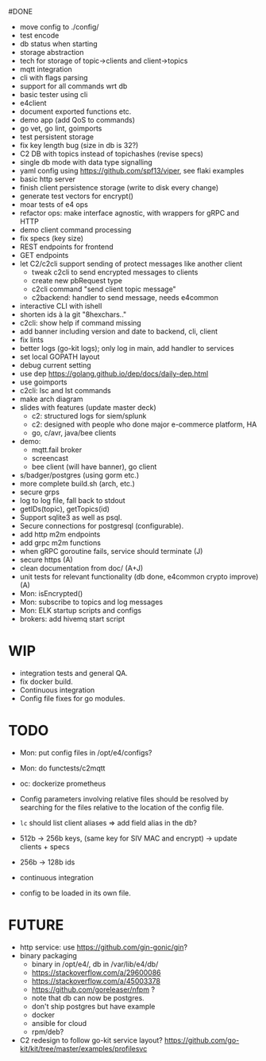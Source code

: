 #DONE

* move config to ./config/
* test encode
* db status when starting
* storage abstraction
* tech for storage of topic->clients and client->topics
* mqtt integration
* cli with flags parsing
* support for all commands wrt db
* basic tester using cli 
* e4client
* document exported functions etc.
* demo app (add QoS to commands)
* go vet, go lint, goimports
* test persistent storage
* fix key length bug (size in db is 32?)
* C2 DB with topics instead of topichashes (revise specs)
* single db mode with data type signalling
* yaml config using https://github.com/spf13/viper, see flaki examples
* basic http server
* finish client persistence storage (write to disk every change)
* generate test vectors for encrypt() 
* moar tests of e4 ops
* refactor ops: make interface agnostic, with wrappers for gRPC and HTTP
* demo client command processing
* fix specs (key size)
* REST endpoints for frontend
* GET endpoints
* let C2/c2cli support sending of protect messages like another client
    - tweak c2cli to send encrypted messages to clients
    - create new pbRequest type
    - c2cli command "send client topic message"
    - c2backend: handler to send message, needs e4common
* interactive CLI with ishell
* shorten ids à la git "8hexchars.."
* c2cli: show help if command missing
* add banner including version and date to backend, cli, client
* fix lints
* better logs (go-kit logs); only log in main, add handler to services
* set local GOPATH layout
* debug current setting
* use dep https://golang.github.io/dep/docs/daily-dep.html
* use goimports
* c2cli: lsc and lst commands 
* make arch diagram
* slides with features (update master deck)
    - c2: structured logs for siem/splunk
    - c2: designed with people who done major e-commerce platform, HA
    - go, c/avr, java/bee clients
* demo:
    - mqtt.fail broker
    - screencast
    - bee client (will have banner), go client
* s/badger/postgres (using gorm etc.)
* more complete build.sh (arch, etc.)
* secure grps
* log to log file, fall back to stdout
* getIDs(topic), getTopics(id)
* Support sqlite3 as well as psql.
* Secure connections for postgresql (configurable).
* add http m2m endpoints
* add grpc m2m functions
* when gRPC goroutine fails, service should terminate (J)
* secure https (A)
* clean documentation from doc/ (A+J)
* unit tests for relevant functionality (db done, e4common crypto improve) (A)
* Mon: isEncrypted()
* Mon: subscribe to topics and log messages
* Mon: ELK startup scripts and configs
* brokers: add hivemq start script

# WIP

* integration tests and general QA.
* fix docker build.
* Continuous integration
* Config file fixes for go modules.

# TODO

* Mon: put config files in /opt/e4/configs?
* Mon: do functests/c2mqtt
* oc: dockerize prometheus

* Config parameters involving relative files should be resolved by searching 
  for the files relative to the location of the config file.
* `lc` should list client aliases => add field alias in the db?
* 512b -> 256b keys, (same key for SIV MAC and encrypt) -> update clients + specs
* 256b -> 128b ids
* continuous integration
* config to be loaded in its own file.

# FUTURE

* http service: use <https://github.com/gin-gonic/gin>?
* binary packaging
  - binary in /opt/e4/, db in /var/lib/e4/db/
  - https://stackoverflow.com/a/29600086
  - https://stackoverflow.com/a/45003378
  - https://github.com/goreleaser/nfpm ?
  - note that db can now be postgres.
  - don't ship postgres but have example 
  - docker
  - ansible for cloud
  - rpm/deb?
* C2 redesign to follow go-kit service layout?
  <https://github.com/go-kit/kit/tree/master/examples/profilesvc>
